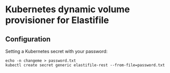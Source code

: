 # Kubernetes dynamic volume provisioner for Elastifile

## Configuration

Setting a Kubernetes secret with your password:

    echo -n changeme > password.txt
    kubectl create secret generic elastifile-rest --from-file=password.txt
